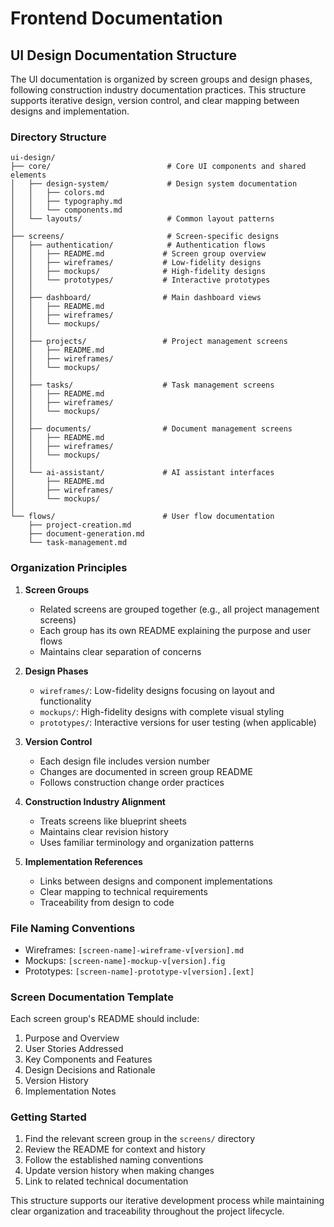 # Frontend Documentation

## UI Design Documentation Structure

The UI documentation is organized by screen groups and design phases, following construction industry documentation practices. This structure supports iterative design, version control, and clear mapping between designs and implementation.

### Directory Structure

```
ui-design/
├── core/                          # Core UI components and shared elements
│   ├── design-system/             # Design system documentation
│   │   ├── colors.md
│   │   ├── typography.md
│   │   └── components.md
│   └── layouts/                   # Common layout patterns
│
├── screens/                       # Screen-specific designs
│   ├── authentication/            # Authentication flows
│   │   ├── README.md             # Screen group overview
│   │   ├── wireframes/           # Low-fidelity designs
│   │   ├── mockups/              # High-fidelity designs
│   │   └── prototypes/           # Interactive prototypes
│   │
│   ├── dashboard/                # Main dashboard views
│   │   ├── README.md
│   │   ├── wireframes/
│   │   └── mockups/
│   │
│   ├── projects/                 # Project management screens
│   │   ├── README.md
│   │   ├── wireframes/
│   │   └── mockups/
│   │
│   ├── tasks/                    # Task management screens
│   │   ├── README.md
│   │   ├── wireframes/
│   │   └── mockups/
│   │
│   ├── documents/                # Document management screens
│   │   ├── README.md
│   │   ├── wireframes/
│   │   └── mockups/
│   │
│   └── ai-assistant/             # AI assistant interfaces
│       ├── README.md
│       ├── wireframes/
│       └── mockups/
│
└── flows/                        # User flow documentation
    ├── project-creation.md
    ├── document-generation.md
    └── task-management.md

```

### Organization Principles

1. **Screen Groups**
   - Related screens are grouped together (e.g., all project management screens)
   - Each group has its own README explaining the purpose and user flows
   - Maintains clear separation of concerns

2. **Design Phases**
   - `wireframes/`: Low-fidelity designs focusing on layout and functionality
   - `mockups/`: High-fidelity designs with complete visual styling
   - `prototypes/`: Interactive versions for user testing (when applicable)

3. **Version Control**
   - Each design file includes version number
   - Changes are documented in screen group README
   - Follows construction change order practices

4. **Construction Industry Alignment**
   - Treats screens like blueprint sheets
   - Maintains clear revision history
   - Uses familiar terminology and organization patterns

5. **Implementation References**
   - Links between designs and component implementations
   - Clear mapping to technical requirements
   - Traceability from design to code

### File Naming Conventions

- Wireframes: `[screen-name]-wireframe-v[version].md`
- Mockups: `[screen-name]-mockup-v[version].fig`
- Prototypes: `[screen-name]-prototype-v[version].[ext]`

### Screen Documentation Template

Each screen group's README should include:

1. Purpose and Overview
2. User Stories Addressed
3. Key Components and Features
4. Design Decisions and Rationale
5. Version History
6. Implementation Notes

### Getting Started

1. Find the relevant screen group in the `screens/` directory
2. Review the README for context and history
3. Follow the established naming conventions
4. Update version history when making changes
5. Link to related technical documentation

This structure supports our iterative development process while maintaining clear organization and traceability throughout the project lifecycle. 